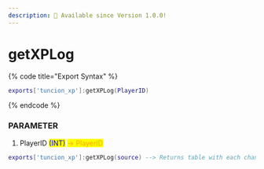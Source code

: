 ```yaml
---
description: 🔧 Available since Version 1.0.0!
---
```


# getXPLog

{% code title="Export Syntax" %}
```lua
exports['tuncion_xp']:getXPLog(PlayerID)
```
{% endcode %}

### PARAMETER

1. PlayerID <mark style="color:blue;">(INT)</mark> <mark style="color:orange;">-> PlayerID</mark>

```lua
exports['tuncion_xp']:getXPLog(source) --> Returns table with each change
```
